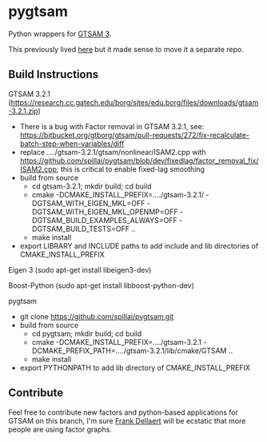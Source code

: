 # pygtsam
Python wrappers for [GTSAM 3](https://research.cc.gatech.edu/borg/download?destination=node%2F299). 

This previously lived [here](https://github.com/spillai/conda-recipes-slam/tree/master/pygtsam/pygtsam) but it made sense to move it a separate repo. 

## Build Instructions
GTSAM 3.2.1 (https://research.cc.gatech.edu/borg/sites/edu.borg/files/downloads/gtsam-3.2.1.zip)
 - There is a bug with Factor removal in GTSAM 3.2.1, see: https://bitbucket.org/gtborg/gtsam/pull-requests/272/fix-recalculate-batch-step-when-variables/diff
 - replace ..../gtsam-3.2.1/gtsam/nonlinear/ISAM2.cpp with https://github.com/spillai/pygtsam/blob/dev/fixedlag/factor_removal_fix/ISAM2.cpp; this is critical to enable fixed-lag smoothing
 - build from source 
   - cd gtsam-3.2.1; mkdir build; cd build
   - cmake -DCMAKE_INSTALL_PREFIX=..../gtsam-3.2.1/ -DGTSAM_WITH_EIGEN_MKL=OFF -DGTSAM_WITH_EIGEN_MKL_OPENMP=OFF -DGTSAM_BUILD_EXAMPLES_ALWAYS=OFF -DGTSAM_BUILD_TESTS=OFF ..
   - make install
 - export LIBRARY and INCLUDE paths to add include and lib directories of CMAKE_INSTALL_PREFIX
 
Eigen 3 (sudo apt-get install libeigen3-dev)

Boost-Python (sudo apt-get install libboost-python-dev)

pygtsam
 - git clone https://github.com/spillai/pygtsam.git
 - build from source
   - cd pygtsam; mkdir build; cd build
   - cmake -DCMAKE_INSTALL_PREFIX=..../gtsam-3.2.1 -DCMAKE_PREFIX_PATH=..../gtsam-3.2.1/lib/cmake/GTSAM ..
   - make install
 - export PYTHONPATH to add lib directory of CMAKE_INSTALL_PREFIX

## Contribute
Feel free to contribute new factors and python-based applications for GTSAM on this branch, I'm sure [Frank Dellaert](http://www.cc.gatech.edu/~dellaert/FrankDellaert/Frank_Dellaert/Frank_Dellaert.html) will be ecstatic that more people are using factor graphs. 
